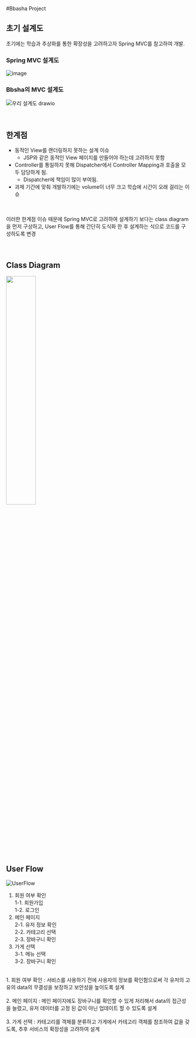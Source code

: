 #Bbasha Project

## 초기 설계도
초기에는 학습과 추상화를 통한 확장성을 고려하고자 Spring MVC를 참고하여 개발.

### Spring MVC 설계도
![image](https://github.com/user-attachments/assets/9001c724-e1f5-482c-bbb0-4afbb48d4589)
<br>
### Bbsha의 MVC 설계도<br>
![우리 설계도 drawio](https://github.com/user-attachments/assets/6d0612bd-0527-4182-85e9-e33f42251e6d)

<br>

## 한계점
- 동적인 View를 랜더링하지 못하는 설계 이슈
  - JSP와 같은 동적인 View 페이지를 만들어야 하는데 고려하지 못함
- Controller를 통일하지 못해 Dispatcher에서 Controller Mapping과 호출을 모두 담당하게 됨.
  - Dispatcher에 책임이 많이 부여됨.
- 과제 기간에 맞춰 개발하기에는 volume이 너무 크고 학습에 시간이 오래 걸리는 이슈

<br><br>
이러한 한계점 이슈 때문에 Spring MVC로 고려하여 설계하기 보다는 class diagram을 먼저 구상하고, User Flow를 통해 간단히 도식화 한 후 설계하는 식으로 코드를 구성하도록 변경<br><br><br>

## Class Diagram
<img src="https://github.com/user-attachments/assets/c8218701-b147-4a5d-bfd1-5132fbbaf667" width="40%">
<br><br>

## User Flow
![UserFlow](https://github.com/user-attachments/assets/e470f8e4-e95e-44fc-8e08-f4955ea0ad67)


1. 회원 여부 확인<br>
  1-1. 회원가입<br>
  1-2. 로그인<br>
2. 메인 페이지<br>
  2-1. 유저 정보 확인<br>
  2-2. 카테고리 선택<br>
  2-3. 장바구니 확인<br>
3. 가게 선택<br>
  3-1. 메뉴 선택<br>
  3-2. 장바구니 확인<br>



<br>
1. 회원 여부 확인 : 서비스를 사용하기 전에 사용자의 정보를 확인함으로써 각 유저의 고유의 data의 무결성을 보장하고 보안성을 높이도록 설계<br><br>
2. 메인 페이지 : 메인 페이지에도 장바구니를 확인할 수 있게 처리해서 data의 접근성을 늘렸고, 유저 데이터를 고정 된 값이 아닌 업데이트 할 수 있도록 설계<br><br>
3. 가게 선택 : 카테고리를 객체를 분류하고 가게에서 카테고리 객체를 참조하여 값을 갖도록, 추후 서비스의 확장성을 고려하여 설계<br><br>
